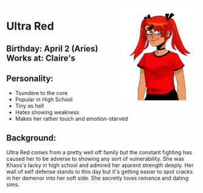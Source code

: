<img src= "https://github.com/Pixelmation/Monster_Chan/blob/master/Images/ultra_red.png" width = 40% height = 40% align = "right">

<h1>
  Ultra Red
</h1>

<h2>
  Birthday: April 2 (Aries) <br> 
  Works at: Claire's
</h2>

<h2>
  Personality: 
  </h2>

<ul>
  <li>Tsundere to the core</li> 
  <li>Popular in High School</li> 
  <li>Tiny as hell</li> 
  <li>Hates showing weakness</li>
  <li>Makes her rather touch and emotion-starved</li>
</ul>

<h2>
  Background: 
</h2>

<p>
  Ultra Red comes from a pretty well off family but the constant fighting has caused her to be adverse to showing any sort of vulnerability. She was Khaos's lacky in high school and admired her aparent strength deeply. Her wall of self defense stands to this day  but it's getting easier to spot cracks in her demenor into her soft side. She secretly loves romance and dating sims. 
</p>

<p>
  
</p>
